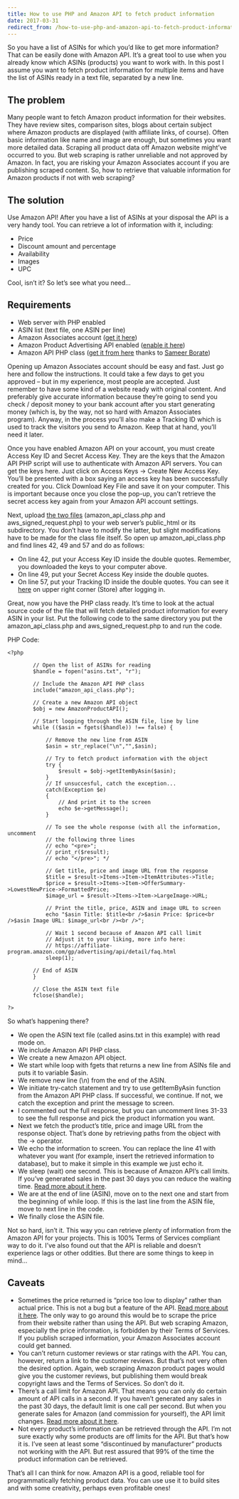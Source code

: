 ```yaml
---
title: How to use PHP and Amazon API to fetch product information
date: 2017-03-31
redirect_from: /how-to-use-php-and-amazon-api-to-fetch-product-information/
---
```

So you have a list of ASINs for which you’d like to get more information? That can be easily done with Amazon API. It’s a great tool to use when you already know which ASINs (products) you want to work with. In this post I assume you want to fetch product information for multiple items and have the list of ASINs ready in a text file, separated by a new line.

The problem
-----------

Many people want to fetch Amazon product information for their websites. They have review sites, comparison sites, blogs about certain subject where Amazon products are displayed (with affiliate links, of course). Often basic information like name and image are enough, but sometimes you want more detailed data. Scraping all product data off Amazon website might’ve occurred to you. But web scraping is rather unreliable and not approved by Amazon. In fact, you are risking your Amazon Associates account if you are publishing scraped content. So, how to retrieve that valuable information for Amazon products if not with web scraping?

The solution
------------

Use Amazon API! After you have a list of ASINs at your disposal the API is a very handy tool. You can retrieve a lot of information with it, including:

*   Price
*   Discount amount and percentage
*   Availability
*   Images
*   UPC

Cool, isn’t it? So let’s see what you need…

Requirements
------------

*   Web server with PHP enabled
*   ASIN list (text file, one ASIN per line)
*   Amazon Associates account ([get it here](http://affiliate-program.amazon.com/gp/associates/apply/main.html))
*   Amazon Product Advertising API enabled ([enable it here](https://affiliate-program.amazon.com/gp/flex/advertising/api/sign-in.html))
*   Amazon API PHP class ([get it from here](http://www.codediesel.com/downloads/amazonapi) thanks to [Sameer Borate](http://www.codediesel.com/))

Opening up Amazon Associates account should be easy and fast. Just go here and follow the instructions. It could take a few days to get you approved – but in my experience, most people are accepted. Just remember to have some kind of a website ready with original content. And preferably give accurate information because they’re going to send you check / deposit money to your bank account after you start generating money (which is, by the way, not so hard with Amazon Associates program). Anyway, in the process you’ll also make a Tracking ID which is used to track the visitors you send to Amazon. Keep that at hand, you’ll need it later.

Once you have enabled Amazon API on your account, you must create Access Key ID and Secret Access Key. They are the keys that the Amazon API PHP script will use to authenticate with Amazon API servers. You can get the keys here. Just click on Access Keys -> Create New Access Key. You’ll be presented with a box saying an access key has been successfully created for you. Click Download Key File and save it on your computer. This is important because once you close the pop-up, you can’t retrieve the secret access key again from your Amazon API account settings.

Next, upload [the two files](http://www.codediesel.com/downloads/amazonapi) (amazon\_api\_class.php and aws\_signed\_request.php) to your web server’s public\_html or its subdirectory. You don’t have to modify the latter, but slight modifications have to be made for the class file itself. So open up amazon\_api\_class.php and find lines 42, 49 and 57 and do as follows:

*   On line 42, put your Access Key ID inside the double quotes. Remember, you downloaded the keys to your computer above.
*   On line 49, put your Secret Access Key inside the double quotes.
*   On line 57, put your Tracking ID inside the double quotes. You can see it [here](https://affiliate-program.amazon.com/gp/associates/network/main.html) on upper right corner (Store) after logging in.

Great, now you have the PHP class ready. It’s time to look at the actual source code of the file that will fetch detailed product information for every ASIN in your list. Put the following code to the same directory you put the amazon\_api\_class.php and aws\_signed\_request.php to and run the code.

PHP Code:

```
<?php
        
        // Open the list of ASINs for reading
        $handle = fopen("asins.txt", "r");
        
        // Include the Amazon API PHP class
        include("amazon_api_class.php");
 
        // Create a new Amazon API object
        $obj = new AmazonProductAPI();
        
        // Start looping through the ASIN file, line by line
        while (($asin = fgets($handle)) !== false) {
        
            // Remove the new line from ASIN
            $asin = str_replace("\n","",$asin);
 
            // Try to fetch product information with the object
            try {
                $result = $obj->getItemByAsin($asin);
            }
            // If unsuccesful, catch the exception...
            catch(Exception $e)
            {
                // And print it to the screen
                echo $e->getMessage();
            }
            
            // To see the whole response (with all the information, uncomment
            // the following three lines
            // echo "<pre>";
            // print_r($result);
            // echo "</pre>"; */
            
            // Get title, price and image URL from the response
            $title = $result->Items->Item->ItemAttributes->Title;
            $price = $result->Items->Item->OfferSummary->LowestNewPrice->FormattedPrice;
            $image_url = $result->Items->Item->LargeImage->URL;
            
            // Print the title, price, ASIN and image URL to screen
            echo "$asin Title: $title<br />$asin Price: $price<br />$asin Image URL: $image_url<br /><br />";
            
            // Wait 1 second because of Amazon API call limit
            // Adjust it to your liking, more info here:
            // https://affiliate-program.amazon.com/gp/advertising/api/detail/faq.html
            sleep(1);
        
        // End of ASIN
        }
        
        // Close the ASIN text file
        fclose($handle);
        
?>
```

So what’s happening there?

*   We open the ASIN text file (called asins.txt in this example) with read mode on.
*   We include Amazon API PHP class.
*   We create a new Amazon API object.
*   We start while loop with fgets that returns a new line from ASINs file and puts it to variable $asin.
*   We remove new line (\\n) from the end of the ASIN.
*   We initiate try-catch statement and try to use getItemByAsin function from the Amazon API PHP class. If successful, we continue. If not, we catch the exception and print the message to screen.
*   I commented out the full response, but you can uncomment lines 31-33 to see the full response and pick the product information you want.
*   Next we fetch the product’s title, price and image URL from the response object. That’s done by retrieving paths from the object with the -> operator.
*   We echo the information to screen. You can replace the line 41 with whatever you want (for example, insert the retrieved information to database), but to make it simple in this example we just echo it.
*   We sleep (wait) one second. This is because of Amazon API’s call limits. If you’ve generated sales in the past 30 days you can reduce the waiting time. [Read more about it here](https://affiliate-program.amazon.com/gp/advertising/api/detail/faq.html).
*   We are at the end of line (ASIN), move on to the next one and start from the beginning of while loop. If this is the last line from the ASIN file, move to next line in the code.
*   We finally close the ASIN file.

Not so hard, isn’t it. This way you can retrieve plenty of information from the Amazon API for your projects. This is 100% Terms of Services compliant way to do it. I’ve also found out that the API is reliable and doesn’t experience lags or other oddities. But there are some things to keep in mind…

Caveats
-------

*   Sometimes the price returned is “price too low to display” rather than actual price. This is not a bug but a feature of the API. [Read more about it here](http://docs.aws.amazon.com/AWSECommerceService/latest/DG/minimum-advertised-price.html). The only way to go around this would be to scrape the price from their website rather than using the API. But web scraping Amazon, especially the price information, is forbidden by their Terms of Services. If you publish scraped information, your Amazon Associates account could get banned.
*   You can’t return customer reviews or star ratings with the API. You can, however, return a link to the customer reviews. But that’s not very often the desired option. Again, web scraping Amazon product pages would give you the customer reviews, but publishing them would break copyright laws and the Terms of Services. So don’t do it.
*   There’s a call limit for Amazon API. That means you can only do certain amount of API calls in a second. If you haven’t generated any sales in the past 30 days, the default limit is one call per second. But when you generate sales for Amazon (and commission for yourself), the API limit changes. [Read more about it here](https://affiliate-program.amazon.com/gp/advertising/api/detail/faq.html).
*   Not every product’s information can be retrieved through the API. I’m not sure exactly why some products are off limits for the API. But that’s how it is. I’ve seen at least some “discontinued by manufacturer” products not working with the API. But rest assured that 99% of the time the product information can be retrieved.

That’s all I can think for now. Amazon API is a good, reliable tool for programmatically fetching product data. You can use use it to build sites and with some creativity, perhaps even profitable ones!